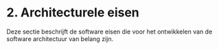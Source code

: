 # 2. Architecturele eisen
Deze sectie beschrijft de software eisen die voor het ontwikkelen van de software architectuur van belang zijn.
